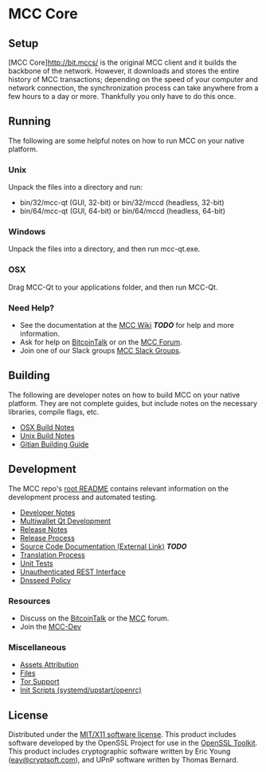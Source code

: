 MCC Core
=====================

Setup
---------------------
[MCC Core]http://bit.mccs/ is the original MCC client and it builds the backbone of the network. However, it downloads and stores the entire history of MCC transactions; depending on the speed of your computer and network connection, the synchronization process can take anywhere from a few hours to a day or more. Thankfully you only have to do this once.

Running
---------------------
The following are some helpful notes on how to run MCC on your native platform.

### Unix

Unpack the files into a directory and run:

- bin/32/mcc-qt (GUI, 32-bit) or bin/32/mccd (headless, 32-bit)
- bin/64/mcc-qt (GUI, 64-bit) or bin/64/mccd (headless, 64-bit)

### Windows

Unpack the files into a directory, and then run mcc-qt.exe.

### OSX

Drag MCC-Qt to your applications folder, and then run MCC-Qt.

### Need Help?

* See the documentation at the [MCC Wiki](https://en.bitcoin.it/wiki/Main_Page) ***TODO***
for help and more information.
* Ask for help on [BitcoinTalk](https://bitcointalk.org/index.php?topic=1604893.0) or on the [MCC Forum](https://google.forum.com/).
* Join one of our Slack groups [MCC Slack Groups](https://google.slack.com/).

Building
---------------------
The following are developer notes on how to build MCC on your native platform. They are not complete guides, but include notes on the necessary libraries, compile flags, etc.

- [OSX Build Notes](build-osx.md)
- [Unix Build Notes](build-unix.md)
- [Gitian Building Guide](gitian-building.md)

Development
---------------------
The MCC repo's [root README](https://github.com/MCCCRYPTO/MCC/blob/master/README.md) contains relevant information on the development process and automated testing.

- [Developer Notes](developer-notes.md)
- [Multiwallet Qt Development](multiwallet-qt.md)
- [Release Notes](release-notes.md)
- [Release Process](release-process.md)
- [Source Code Documentation (External Link)](https://dev.visucore.com/bitcoin/doxygen/) ***TODO***
- [Translation Process](translation_process.md)
- [Unit Tests](unit-tests.md)
- [Unauthenticated REST Interface](REST-interface.md)
- [Dnsseed Policy](dnsseed-policy.md)

### Resources

* Discuss on the [BitcoinTalk](https://bitcointalk.org/index.php?topic=1604893.0) or the [MCC](https://google.forum.com/) forum.
* Join the [MCC-Dev](https://google.slack.com/) 

### Miscellaneous
- [Assets Attribution](assets-attribution.md)
- [Files](files.md)
- [Tor Support](tor.md)
- [Init Scripts (systemd/upstart/openrc)](init.md)

License
---------------------
Distributed under the [MIT/X11 software license](http://www.opensource.org/licenses/mit-license.php).
This product includes software developed by the OpenSSL Project for use in the [OpenSSL Toolkit](https://www.openssl.org/). This product includes
cryptographic software written by Eric Young ([eay@cryptsoft.com](mailto:eay@cryptsoft.com)), and UPnP software written by Thomas Bernard.
